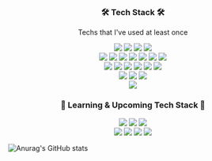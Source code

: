 <h3 align="center">🛠 Tech Stack 🛠</h3>

<p align="center"> Techs that I've used at least once </p>

<p align=center> 
  <img src="https://img.shields.io/badge/java-007396?style=flat-square&logo=java&logoColor=white"> 
  <img src="https://img.shields.io/badge/c++-00599C?style=flat-square&logo=c%2B%2B&logoColor=white">
  <img src="https://img.shields.io/badge/python-3776AB?style=flat-square&logo=python&logoColor=white"> 
  <img src="https://img.shields.io/badge/C-A8B9CC?style=flat-square&logo=C&logoColor=white"> 
  <br>
  
  
  <img src="https://img.shields.io/badge/html5-E34F26?style==flat-square&logo=html5&logoColor=white"> 
  <img src="https://img.shields.io/badge/css-1572B6?style==flat-square&logo=css3&logoColor=white"> 
  <img src="https://img.shields.io/badge/javascript-F7DF1E?style==flat-square&logo=javascript&logoColor=white"> 
  <img src="https://img.shields.io/badge/react-61DAFB?style=flat-square&logo=react&logoColor=white"> 
  <img src="https://img.shields.io/badge/Vue.js-4FC08D?style=flat-square&logo=Vue.js&logoColor=white">
  <img src="https://img.shields.io/badge/Android-3DDC84?style=flat-square&logo=Android&logoColor=white">
  <img src="https://img.shields.io/badge/node.js-339933?style=flat-square&logo=Node.js&logoColor=white">
  <br>
  
 
  <img src="https://img.shields.io/badge/mysql-4479A1?style=flat-square&logo=mysql&logoColor=white"> 
  <img src="https://img.shields.io/badge/Amazon S3-569A31?style=flat-square&logo=Amazon S3&logoColor=white"> 
  <img src="https://img.shields.io/badge/mongoDB-47A248?style=flat-square&logo=MongoDB&logoColor=white">
  <img src="https://img.shields.io/badge/AWS Lambda-FF9900?style=flat-square&logo=AWS Lambda&logoColor=white">
  <img src="https://img.shields.io/badge/flask-000000?style=flat-square&logo=flask&logoColor=white">
  <img src="https://img.shields.io/badge/linux-FCC624?style=flat-square&logo=linux&logoColor=black"> 
  <br>
  
  
  <img src="https://img.shields.io/badge/github-181717?style=flat-square&logo=github&logoColor=white">
  <img src="https://img.shields.io/badge/git-F05032?style=flat-square&logo=git&logoColor=white">
  <img src="https://img.shields.io/badge/figma-F24E1E?style=flat-square&logo=figma&logoColor=white">
  <br>
  <img src="https://img.shields.io/badge/scikit-learn-F7931E?style=flat-square&logo=scikit-learn&logoColor=white">
</p>


<h3 align="center">📗 Learning & Upcoming Tech Stack 📗</h3>
<p align=center>
<img src="https://img.shields.io/badge/github-181717?style=flat-square&logo=github&logoColor=white">
<img src="https://img.shields.io/badge/git-F05032?style=flat-square&logo=git&logoColor=white">
<img src="https://img.shields.io/badge/Azure DevOps-0078D7?style=flat-square&logo=Azure Devops&logoColor=white">
<br>
<img src="https://img.shields.io/badge/Vue.js-4FC08D?style=flat-square&logo=Vue.js&logoColor=white">
<img src="https://img.shields.io/badge/node.js-339933?style=flat-square&logo=Node.js&logoColor=white">
<img src="https://img.shields.io/badge/javascript-F7DF1E?style==flat-square&logo=javascript&logoColor=white"> 
<img src="https://img.shields.io/badge/swift-F05138?style==flat-square&logo=swift&logoColor=white"> 
</p>


![Anurag's GitHub stats](https://github-readme-stats.vercel.app/api?username=djc06048&show_icons=true&theme=cobalt)

